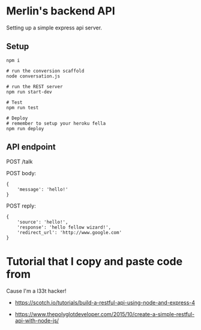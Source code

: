 
# Merlin's backend API

Setting up a simple express api server.

## Setup

```
npm i

# run the conversion scaffold
node conversation.js

# run the REST server
npm run start-dev

# Test
npm run test

# Deploy
# remember to setup your heroku fella
npm run deploy
```




## API endpoint

POST /talk

POST body:
```
{
    'message': 'hello!'
}
```

POST reply:
```
{
    'source': 'hello!',
    'response': 'hello fellow wizard!',
    'redirect_url': 'http://www.google.com'
}
```


# Tutorial that I copy and paste code from

Cause I'm a l33t hacker!

* https://scotch.io/tutorials/build-a-restful-api-using-node-and-express-4

* https://www.thepolyglotdeveloper.com/2015/10/create-a-simple-restful-api-with-node-js/



